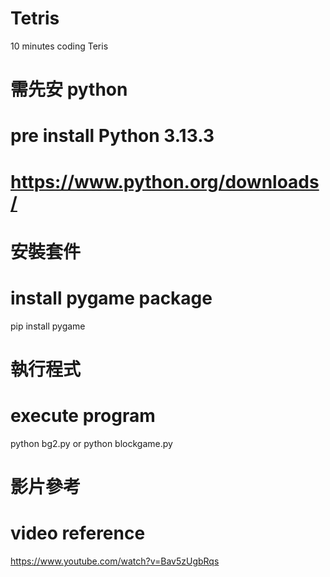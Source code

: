 # Tetris
10 minutes coding Teris

# 需先安 python
# pre install Python 3.13.3
# https://www.python.org/downloads/

# 安裝套件
# install pygame package
pip install pygame

# 執行程式
# execute program
python bg2.py
or
python blockgame.py

# 影片參考
# video reference
https://www.youtube.com/watch?v=Bav5zUgbRqs
